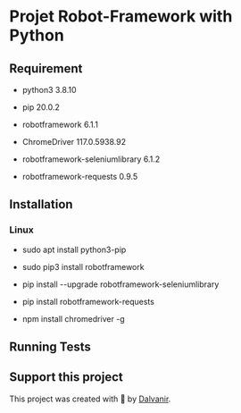 # Projet Robot-Framework with Python

## Requirement
- python3                        3.8.10
* pip                            20.0.2
+ robotframework                 6.1.1  
- ChromeDriver                   117.0.5938.92
* robotframework-seleniumlibrary 6.1.2 
+ robotframework-requests        0.9.5
## Installation
### Linux
- sudo apt install python3-pip
* sudo pip3 install robotframework
+ pip install --upgrade robotframework-seleniumlibrary
- pip install robotframework-requests
+ npm install chromedriver -g
## Running Tests



## Support this project


This project was created with 💚 by [Dalvanir](https://www.linkedin.com/in/dalvanir-vieira-da-silva-7715a5191/).
